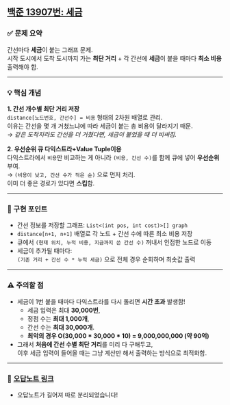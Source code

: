 ## [백준 13907번: 세금](https://github.com/Syldris/Baekjoon-Study/tree/main/C%23/%EB%B0%B1%EC%A4%80/Platinum/13907.%E2%80%85%EC%84%B8%EA%B8%88)

### ✅ 문제 요약

간선마다 **세금**이 붙는 그래프 문제.  
시작 도시에서 도착 도시까지 가는 **최단 거리** + 각 간선에 **세금**이 붙을 때마다 **최소 비용** 출력해야 함.

---

### 💡 핵심 개념

**1. 간선 개수별 최단 거리 저장**  
`distance[노드번호, 간선수] = 비용` 형태의 2차원 배열로 관리.  
이유는 간선을 몇 개 거쳤느냐에 따라 세금이 붙는 총 비용이 달라지기 때문.  
→ *같은 도착지라도 간선을 더 거쳤다면, 세금이 붙었을 때 더 비싸짐.*

**2. 우선순위 큐 다익스트라+Value Tuple이용**  
다익스트라에서 `비용`만 비교하는 게 아니라 `(비용, 간선 수)`를 함께 큐에 넣어 **우선순위** 부여.  
→ `(비용이 낮고, 간선 수가 적은 순)` 으로 먼저 처리.  
이미 더 좋은 경로가 있다면 **스킵**함.

---

### 📌 구현 포인트

- 간선 정보를 저장할 그래프: `List<(int pos, int cost)>[] graph`
- `distance[n+1, n+1]` 배열로 각 노드 + 간선 수에 따른 최소 비용 저장
- 큐에서 `(현재 위치, 누적 비용, 지금까지 쓴 간선 수)` 꺼내서 인접한 노드로 이동
- 세금이 추가될 때마다:  
  `(기존 거리 + 간선 수 * 누적 세금)` 으로 전체 경우 순회하며 최솟값 출력

---

### ⚠️ 주의할 점

- 세금이 1번 붙을 때마다 다익스트라를 다시 돌리면 **시간 초과** 발생함!  
  - 세금 입력은 최대 **30,000번**,  
  - 정점 수는 **최대 1,000개**,  
  - 간선 수는 **최대 30,000개**.
  - **최악의 경우 O(30,000 * 30,000 * 10) = 9,000,000,000 (약 90억)**
- 그래서 **처음에 간선 수별 최단 거리**를 미리 다 구해두고,  
  이후 세금 입력이 들어올 때는 그냥 계산만 해서 출력하는 방식으로 최적화함.

---

### 📌 [오답노트 링크](https://github.com/Syldris/Baekjoon-Study/blob/main/%EC%A4%91%EC%9A%94%ED%95%9C%20%EB%AC%B8%EC%A0%9C%EB%AA%A8%EC%9D%8C/(%EC%98%A4%EB%8B%B5%EB%85%B8%ED%8A%B8)%20%EC%84%B8%EA%B8%88.md)
- 오답노트가 길어져 따로 분리되었습니다!
